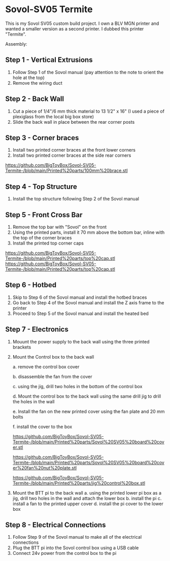 # Sovol-SV05 Termite
This is my Sovol SV05 custom build project. I own a BLV MGN printer and wanted a smaller version as a second printer. I dubbed this printer "Termite".

Assembly:

## Step 1 - Vertical Extrusions
1. Follow Step 1 of the Sovol manual
    (pay attention to the note to orient the hole at the top)
2. Remove the wiring duct
    
## Step 2 - Back Wall
1. Cut a piece of 1/4"/6 mm thick material to 13 1/2" x 16"
    (I used a piece of plexiglass from the local big box store) 
2. Slide the back wall in place between the rear corner posts

## Step 3 - Corner braces
1. Install two printed corner braces at the front lower corners
2. Install two printed corner braces at the side rear corners

https://github.com/BigToyBox/Sovol-SV05-Termite-/blob/main/Printed%20parts/100mm%20brace.stl

## Step 4 - Top Structure
1. Install the top structure following Step 2 of the Sovol manual

## Step 5 - Front Cross Bar
1. Remove the top bar with "Sovol" on the front
2. Using the printed parts, install it 70 mm above the bottom bar, inline with the top of the corner braces
3. Install the printed top corner caps


https://github.com/BigToyBox/Sovol-SV05-Termite-/blob/main/Printed%20parts/top%20cap.stl
https://github.com/BigToyBox/Sovol-SV05-Termite-/blob/main/Printed%20parts/top%20cap.stl

## Step 6 - Hotbed
1. Skip to Step 6 of the Sovol manual and install the hotbed braces
2. Go back to Step 4 of the Sovol manual and install the Z axis frame to the printer
3. Proceed to Step 5 of the Sovol manual and install the heated bed

## Step 7 - Electronics
1. Mouunt the power supply to the back wall using the three printed brackets
2. Mount the Control box to the back wall

    a. remove the control box cover
    
    b. disassemble the fan from the cover
    
    c. using the jig, drill two holes in the bottom of the control box
    
    d. Mount the control box to the back wall using the same drill jig to drill the holes in the wall
    
    e. Install the fan on the new printed cover using the fan plate and 20 mm bolts
    
    f. install the cover to the box
    
    https://github.com/BigToyBox/Sovol-SV05-Termite-/blob/main/Printed%20parts/Sovol%20SV05%20board%20cover.stl
    
    https://github.com/BigToyBox/Sovol-SV05-Termite-/blob/main/Printed%20parts/Sovol%20SV05%20board%20cover%20fan%20nut%20plate.stl
    
    https://github.com/BigToyBox/Sovol-SV05-Termite-/blob/main/Printed%20parts/jig%20control%20box.stl
    
    
3. Mount the BTT pi to the back wall
    a. using the printed lower pi box as a jig, drill two holes in the wall and attach the lower box
    b. install the pi 
    c. install a fan to the printed upper cover
    d. install the pi cover to the lower box
    

## Step 8 - Electrical Connections    
 1. Follow Step 9 of the Sovol manual to make all of the electrical connections
 2. Plug the BTT pi into the Sovol control box using a USB cable
 3. Connect 24v power from the control box to the pi
 
    




